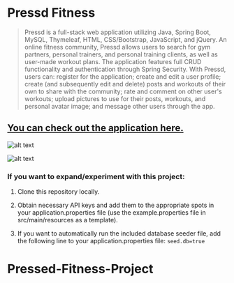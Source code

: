 # Pressd Fitness

> Pressd is a full-stack web application utilizing Java, Spring Boot, MySQL, Thymeleaf, HTML, CSS/Bootstrap, JavaScript, and jQuery. An online fitness community, Pressd allows users to search for gym partners, personal trainers, and personal training clients, as well as user-made workout plans. The application features full CRUD functionality and authentication through Spring Security. With Pressd, users can: register for the application; create and edit a user profile; create (and subsequently edit and delete) posts and workouts of their own to share with the community; rate and comment on other user's workouts; upload pictures to use for their posts, workouts, and personal avatar image; and message other users through the app.

## [You can check out the application here.](https://pressd.xyz)

![alt text](https://i.ibb.co/8bqkr0B/ezgif-1.gif "Upload images and update profile functionality")

![alt text](https://i.ibb.co/3mXCkNY/ezgif-2.gif "In-app messaging functionality")

### If you want to expand/experiment with this project:

1. Clone this repository locally.
   

2. Obtain necessary API keys and add them to the appropriate spots in your application.properties file (use the example.properties file in src/main/resources as a template).


3. If you want to automatically run the included database seeder file, add the following line to your application.properties file: <code>seed.db=true</code>
# Pressed-Fitness-Project
